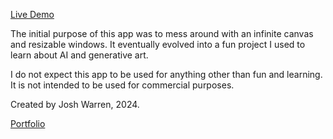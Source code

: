 [Live Demo](https://scribble-ai-joshw.vercel.app/)

The initial purpose of this app was to mess around with an infinite canvas and resizable windows. It eventually evolved into a fun project I used to learn about AI and generative art.

I do not expect this app to be used for anything other than fun and learning. It is not intended to be used for commercial purposes.

Created by Josh Warren, 2024.

[Portfolio](https://joshw.io)

